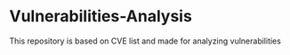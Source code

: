 # Vulnerabilities-Analysis
This repository is based on CVE list and made for analyzing vulnerabilities
